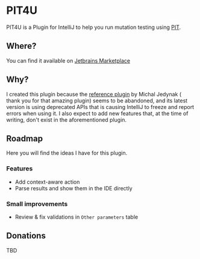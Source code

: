 # PIT4U

PIT4U is a Plugin for IntelliJ to help you run mutation testing using [PIT](http://pitest.org).

## Where?

You can find it available on [Jetbrains Marketplace](https://plugins.jetbrains.com/plugin/25570-pit4u)

## Why?

I created this plugin because the [reference plugin](https://github.com/mjedynak/pit-idea-plugin) by Michal Jedynak (
thank you for that amazing plugin) seems to be abandoned, and its latest version is using deprecated APIs that is
causing IntelliJ to freeze and report errors when using it. I also expect to add new features that, at the time of
writing, don't exist in the aforementioned plugin.

## Roadmap

Here you will find the ideas I have for this plugin.

### Features

- Add context-aware action
- Parse results and show them in the IDE directly

### Small improvements

- Review & fix validations in `Other parameters` table

## Donations

TBD